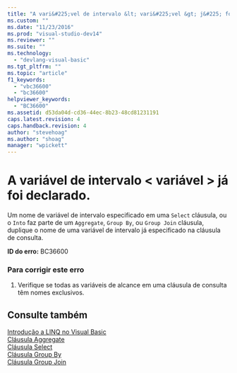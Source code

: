 ```yaml
---
title: "A vari&#225;vel de intervalo &lt; vari&#225;vel &gt; j&#225; foi declarado. | Microsoft Docs"
ms.custom: ""
ms.date: "11/23/2016"
ms.prod: "visual-studio-dev14"
ms.reviewer: ""
ms.suite: ""
ms.technology: 
  - "devlang-visual-basic"
ms.tgt_pltfrm: ""
ms.topic: "article"
f1_keywords: 
  - "vbc36600"
  - "bc36600"
helpviewer_keywords: 
  - "BC36600"
ms.assetid: d53da04d-cd36-44ec-8b23-48cd81231191
caps.latest.revision: 4
caps.handback.revision: 4
author: "stevehoag"
ms.author: "shoag"
manager: "wpickett"
---
```

# A vari&#225;vel de intervalo &lt; vari&#225;vel &gt; j&#225; foi declarado.
Um nome de variável de intervalo especificado em uma `Select` cláusula, ou o `Into` faz parte de um `Aggregate`, `Group By`, ou `Group Join` cláusula, duplique o nome de uma variável de intervalo já especificado na cláusula de consulta.  
  
 **ID do erro:** BC36600  
  
### Para corrigir este erro  
  
1.  Verifique se todas as variáveis de alcance em uma cláusula de consulta têm nomes exclusivos.  
  
## Consulte também  
 [Introdução a LINQ no Visual Basic](../../visual-basic/programming-guide/language-features/linq/introduction-to-linq.md)   
 [Cláusula Aggregate](../../visual-basic/language-reference/queries/aggregate-clause.md)   
 [Cláusula Select](../../visual-basic/language-reference/queries/select-clause.md)   
 [Cláusula Group By](../../visual-basic/language-reference/queries/group-by-clause.md)   
 [Cláusula Group Join](../../visual-basic/language-reference/queries/group-join-clause.md)
